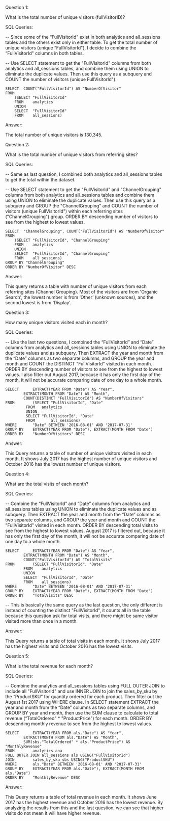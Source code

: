 Question 1: 

What is the total number of unique visitors (fullVisitorID)?

SQL Queries:

-- Since some of the “FullVisitorId" exist in both analytics and all_sessions tables and the others exist only in either table. To get the total number of unique visitors (unique “FullVisitorId"), I decide to combine the “FullVisitorId" columns in both tables.

-- Use SELECT statement to get the "FullVisitorId" columns from both analytics and all_sessions tables, and combine them using UNION to eliminate the duplicate values. Then use this query as a subquery and COUNT the number of visitors (unique FullVisitorId").
```
SELECT	COUNT("FullVisitorId") AS "NumberOfVisitor"
FROM	
	(SELECT	"FullVisitorId"
	FROM	analytics
	UNION
	SELECT	"FullVisitorId"
	FROM	all_sessions)
```

Answer: 

The total number of unique visitors is 130,345.



Question 2: 

What is the total number of unique visitors from referring sites?

SQL Queries:

-- Same as last question, I combined both analytics and all_sessions tables to get the total within the dataset.

-- Use SELECT statement to get the "FullVisitorId" and "ChannelGrouping" columns from both analytics and all_sessions tables and combine them using UNION to eliminate the duplicate values. Then use this query as a subquery and GROUP the "ChannelGrouping" and COUNT the number of visitors (unique FullVisitorId") within each referring sites ("ChannelGrouping") group. ORDER BY descending number of visitors to see from the highest to lowest values.
```
SELECT	"ChannelGrouping", COUNT("FullVisitorId") AS "NumberOfVisitor"
FROM	
	(SELECT	"FullVisitorId", "ChannelGrouping"
	FROM	analytics
	UNION
	SELECT	"FullVisitorId", "ChannelGrouping"
	FROM	all_sessions)
GROUP BY "ChannelGrouping"
ORDER BY "NumberOfVisitor" DESC
```

Answer:

This query returns a table with number of unique visitors from each referring sites (Channel Grouping). Most of the visitors are from 'Organic Search', the lowest number is from ‘Other’ (unknown sources), and the second lowest is from ‘Display’.



Question 3: 

How many unique visitors visited each in month?

SQL Queries:

-- Like the last two questions, I combined the “FullVisitorId” and “Date” columns from analytics and all_sessions tables using UNION to eliminate the duplicate values and as subquery. Then EXTRACT the year and month from the “Date” columns as two separate columns, and GROUP the year and month and COUNT the DISTINCT "FullVisitorId" visited in each month. ORDER BY descending number of visitors to see from the highest to lowest values. I also filter out August 2017, because it has only the first day of the month, it will not be accurate comparing date of one day to a whole month.
```
SELECT		EXTRACT(YEAR FROM "Date") AS "Year",
		EXTRACT(MONTH FROM "Date") AS "Month",
		COUNT(DISTINCT "FullVisitorId") AS "NumberOfVisitors"
FROM		(SELECT	"FullVisitorId", "Date"
		 FROM	analytics
		 UNION
		 SELECT	"FullVisitorId", "Date"
		 FROM		all_sessions)
WHERE		"Date" BETWEEN '2016-08-01' AND '2017-07-31'
GROUP BY 	EXTRACT(YEAR FROM "Date"), EXTRACT(MONTH FROM "Date")
ORDER BY 	"NumberOfVisitors" DESC
```

Answer:

This Query returns a table of number of unique visitors visited in each month. It shows July 2017 has the highest number of unique visitors and October 2016 has the lowest number of unique visitors.



Question 4:

What are the total visits of each month?

SQL Queries:

-- Combine the “FullVisitorId” and “Date” columns from analytics and all_sessions tables using UNION to eliminate the duplicate values and as subquery. Then EXTRACT the year and month from the “Date” columns as two separate columns, and GROUP the year and month and COUNT the "FullVisitorId" visited in each month. ORDER BY descending total visits to see from the highest to lowest values. August 2017 is filtered out, because it has only the first day of the month, it will not be accurate comparing date of one day to a whole month.
```
SELECT		EXTRACT(YEAR FROM "Date") AS "Year",
		EXTRACT(MONTH FROM "Date") AS "Month",
		COUNT("FullVisitorId") AS "TotalVisits"
FROM		(SELECT	"FullVisitorId", "Date"
		FROM	analytics
		UNION
		SELECT	"FullVisitorId", "Date"
		FROM	all_sessions)
WHERE		"Date" BETWEEN '2016-08-01' AND '2017-07-31'
GROUP BY 	EXTRACT(YEAR FROM "Date"), EXTRACT(MONTH FROM "Date")
ORDER BY 	"TotalVisits" DESC
```
-- This is basically the same query as the last question, the only different is instead of counting the distinct "FullVisitorId", it counts all in the table because this question ask for total visits, and there might be same visitor visited more than once in a month.

Answer:

This Query returns a table of total visits in each month. It shows July 2017 has the highest visits and October 2016 has the lowest visits. 



Question 5: 

What is the total revenue for each month?

SQL Queries:

-- Combine the analytics and all_sessions tables using FULL OUTER JOIN to include all "FullVisitorId" and use INNER JOIN to join the sales_by_sku by the “ProductSKU” for quantity ordered for each product. Then filter out the August 1st 2017 using WHERE clause. In SELECT statement EXTRACT the year and month from the “Date” columns as two separate columns, and GROUP BY year and month, then use the SUM clause to calculate to total revenue (“TotalOrdered" * "ProductPrice") for each month. ORDER BY descending monthly revenue to see from the highest to lowest values.
```
SELECT		EXTRACT(YEAR FROM als."Date") AS "Year",
		EXTRACT(MONTH FROM als."Date") AS "Month",
		SUM(sbs."TotalOrdered" * als."ProductPrice") AS "MonthlyRevenue"
FROM		analytics ana
FULL OUTER JOIN	all_sessions als USING("FullVisitorId")
JOIN		sales_by_sku sbs USING("ProductSKU")
WHERE		als."Date" BETWEEN '2016-08-01' AND '2017-07-31'
GROUP BY 	EXTRACT(YEAR FROM als."Date"), EXTRACT(MONTH FROM als."Date")
ORDER BY 	"MonthlyRevenue" DESC
```

Answer:

This Query returns a table of total revenue in each month. It shows June 2017 has the highest revenue and October 2016 has the lowest revenue. By analyzing the results from this and the last question, we can see that higher visits do not mean it will have higher revenue.
